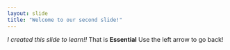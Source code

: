 ```yaml
---
layout: slide
title: "Welcome to our second slide!"
---
```

*I created this slide to learn!!* That is **Essential**
Use the left arrow to go back!
